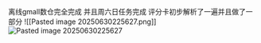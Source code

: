 离线gmall数仓完全完成
并且周六日任务完成
评分卡初步解析了一遍并且做了一部分 
![[Pasted image 20250630225627.png]]
![Pasted image 20250630225627](https://github.com/user-attachments/assets/2adb195f-6e31-474f-a9fc-f714d899b5b4)
